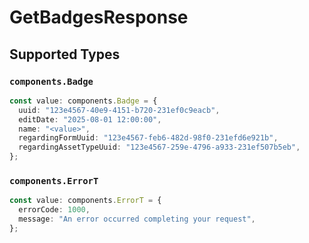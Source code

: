 # GetBadgesResponse


## Supported Types

### `components.Badge`

```typescript
const value: components.Badge = {
  uuid: "123e4567-40e9-4151-b720-231ef0c9eacb",
  editDate: "2025-08-01 12:00:00",
  name: "<value>",
  regardingFormUuid: "123e4567-feb6-482d-98f0-231efd6e921b",
  regardingAssetTypeUuid: "123e4567-259e-4796-a933-231ef507b5eb",
};
```

### `components.ErrorT`

```typescript
const value: components.ErrorT = {
  errorCode: 1000,
  message: "An error occurred completing your request",
};
```


